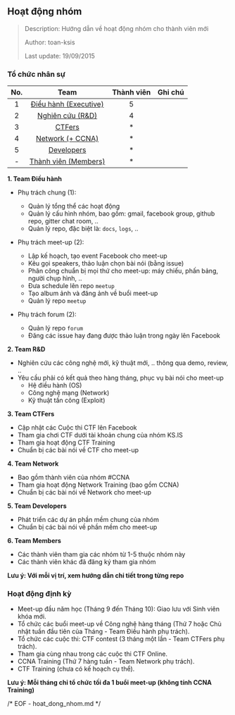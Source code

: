 ## Hoạt động nhóm

> Description: Hướng dẫn về hoạt động nhóm cho thành viên mới
> 
> Author: toan-ksis
> 
> Last update: 19/09/2015

### Tổ chức nhân sự

| No. |          Team         | Thành viên | Ghi chú |
|:---:|:---------------------:|:----------:|:-------:|
| 1   | [Điều hành (Executive)](#1-team-dieu-hanh) | 5          |         |
| 2   | [Nghiên cứu (R&D)](#2-team-r-d)      | 4          |         |
| 3   | [CTFers](#3-team-ctfers)               | *          |         |
| 4   | [Network (+ CCNA)](#4-team-network)      | *          |         |
| 5   | [Developers](#5-team-developers)          | *          |         |
| -   | [Thành viên (Members)](#team-members)  | *          |         |

<a name="1-team-dieu-hanh"></a>
**1. Team Điều hành**

* Phụ trách chung (1):
	* Quản lý tổng thể các hoạt động
	* Quản lý cấu hình nhóm, bao gồm: gmail, facebook group, github repo, gitter chat room, ..
	* Quản lý repo, đặc biệt là: `docs`, `logs`, ..

* Phụ trách meet-up (2):
	* Lập kế hoạch, tạo event Facebook cho meet-up
	* Kêu gọi speakers, thảo luận chọn bài nói (bằng issue)
	* Phân công chuẩn bị mọi thứ cho meet-up: máy chiếu, phấn bảng, người chụp hình, ..
	* Đưa schedule lên repo `meetup`
	* Tạo album ảnh và đăng ảnh về buổi meet-up
	* Quản lý repo `meetup`

* Phụ trách forum (2):
	* Quản lý repo `forum`
	* Đăng các issue hay đang được thảo luận trong ngày lên Facebook

<a name="2-team-r-d"></a>
**2. Team R&D**

* Nghiên cứu các công nghệ mới, kỹ thuật mới, .. thông qua demo, review, ..
* Yêu cầu phải có kết quả theo hàng tháng, phục vụ bài nói cho meet-up
	* Hệ điều hành (OS)
	* Công nghệ mạng (Network)
	* Kỹ thuật tấn công (Exploit)

<a name="3-team-ctfers"></a>
**3. Team CTFers**

* Cập nhật các Cuộc thi CTF lên Facebook
* Tham gia chơi CTF dưới tài khoản chung của nhóm KS.IS
* Tham gia hoạt động CTF Training
* Chuẩn bị các bài nói về CTF cho meet-up

<a name="4-team-network"></a>
**4. Team Network**

* Bao gồm thành viên của nhóm #CCNA
* Tham gia hoạt động Network Training (bao gồm CCNA)
* Chuẩn bị các bài nói về Network cho meet-up

<a name="5-team-developers"></a>
**5. Team Developers**

* Phát triển các dự án phần mềm chung của nhóm
* Chuẩn bị các bài nói về phần mềm cho meet-up

<a name="team-members"></a>
**6. Team Members**

* Các thành viên tham gia các nhóm từ 1-5 thuộc nhóm này
* Các thành viên khác đã đăng ký tham gia nhóm

**Lưu ý: Với mỗi vị trí, xem hướng dẫn chi tiết trong từng repo**

<a name="hoat-dong-dinh-ky"></a>
### Hoạt động định kỳ

* Meet-up đầu năm học (Tháng 9 đến Tháng 10): Giao lưu với Sinh viên khóa mới.
* Tổ chức các buổi meet-up về Công nghệ hàng tháng (Thứ 7 hoặc Chủ nhật tuần đầu tiên của Tháng - Team Điều hành phụ trách).
* Tổ chức các cuộc thi: CTF contest (3 tháng một lần - Team CTFers phụ trách).
* Tham gia cùng nhau trong các cuộc thi CTF Online.
* CCNA Training (Thứ 7 hàng tuần - Team Network phụ trách).
* CTF Training (chưa có kế hoạch cụ thể).

**Lưu ý: Mỗi tháng chỉ tổ chức tối đa 1 buổi meet-up (không tính CCNA Training)**

/* EOF - hoat_dong_nhom.md */
